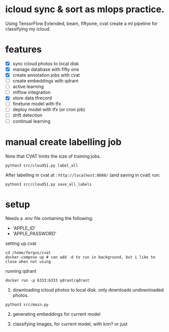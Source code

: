 # icloud sync & sort as mlops practice.

Using TensorFlow Extended, beam, fiftyone, cvat create a ml pipeline for classifying my icloud.

# features

- [x] sync icloud photos to local disk
- [x] manage database with fifty one
- [x] create annotation jobs with cvat
- [ ] create embeddings with qdrant
- [ ] active learning
- [ ] mlflow integraiton
- [x] store data tfrecord
- [ ] finetune model with tfx
- [ ] deploy model with tfx (or cron job)
- [ ] drift detection
- [ ] continual learning

# manual create labelling job

Note that CVAT limits the size of training jobs.

`python3 src/cloud51.py label_all`

After labelling in cvat at : `http://localhost:8080/` (and saving in cvat) run:

`python3 src/cloud51.py save_all_labels`

# setup

Needs a .env file containing the following:

- 'APPLE_ID'
- 'APPLE_PASSWORD'

setting up cvat

```
cd /home/fergus/cvat
docker-compose up # can add -d to run in background, but i like to close when not using
```

running qdrant

```
docker run -p 6333:6333 qdrant/qdrant
```

1. downloading icloud photos to local disk. only downloads undownloaded photos.

```
python3 src/main.py
```

2. generating embeddings for current model

3. classifying images, for current model, with knn? or just
